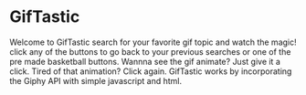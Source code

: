 # GifTastic
Welcome to GifTastic
search for your favorite gif topic and watch the magic!
click any of the buttons to go back to your previous searches or one of the pre made basketball buttons.
Wannna see the gif animate? Just give it a click.
Tired of that animation? Click again. 
GifTastic works by incorporating the Giphy API with simple javascript and html.  